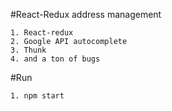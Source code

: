#React-Redux address management

	1. React-redux
	2. Google API autocomplete
	3. Thunk
	4. and a ton of bugs
	
#Run

	1. npm start
